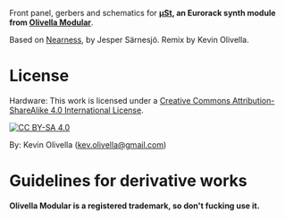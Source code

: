 Front panel, gerbers and schematics for **[μSt](https://www.modulargrid.net/e/other-unknown-%CE%BCst), an Eurorack synth module from [Olivella Modular](https://linktr.ee/olivella)**.

Based on [Nearness](https://github.com/sarnesjo/nearness), by Jesper Särnesjö. Remix by Kevin Olivella.

License
=======

Hardware: This work is licensed under a
[Creative Commons Attribution-ShareAlike 4.0 International License][cc-by-sa].

[![CC BY-SA 4.0][cc-by-sa-image]][cc-by-sa]

[cc-by-sa]: http://creativecommons.org/licenses/by-sa/4.0/
[cc-by-sa-image]: https://licensebuttons.net/l/by-sa/4.0/88x31.png
[cc-by-sa-shield]: https://img.shields.io/badge/License-CC%20BY--SA%204.0-lightgrey.svg

By: Kevin Olivella (kev.olivella@gmail.com)

Guidelines for derivative works
===============================

**Olivella Modular is a registered trademark, so don't fucking use it.**
